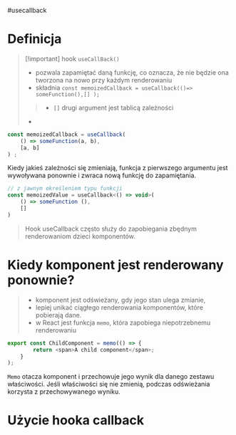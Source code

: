#usecallback  

# Definicja
>[!important] hook `useCallBack()`
>- pozwala zapamiętać daną funkcję, co oznacza, że nie będzie ona tworzona na nowo przy każdym renderowaniu
>- składnia `const memoizedCallback = useCallback(()=> someFunction(),[] );`
>> - `[]` drugi argument jest tablicą zależności
>- 

```javascript
const memoizedCallback = useCallback( 
	() => someFunction(a, b),
	[a, b]
) ;

```
Kiedy jakieś zależności się zmieniają, funkcja z pierwszego argumentu jest wywoływana ponownie i zwraca nową funkcję do zapamiętania.

```javascript
// z jawnym określeniem typu funkcji
const memoizedValue = useCallback<() => void>( 
	() => someFunction (),
	[] 
)
```


> Hook useCallback często służy do zapobiegania zbędnym renderowaniom dzieci komponentów.


# Kiedy komponent jest renderowany ponownie?

> -  komponent jest odświeżany, gdy jego stan ulega zmianie,
> - lepiej unikać ciągłego renderowania komponentów, które pobierają dane.
> - w React jest funkcja `memo`, która zapobiega niepotrzebnemu renderowaniu
```javascript
export const ChildComponent = memo(() => { 
		return <span>A child component</span>;
	}
);
```
`Memo` otacza komponent i przechowuje jego wynik dla danego zestawu właściwości. Jeśli właściwości się nie zmienią, podczas odświeżania korzysta z przechowywanego wyniku.


# Użycie hooka callback









